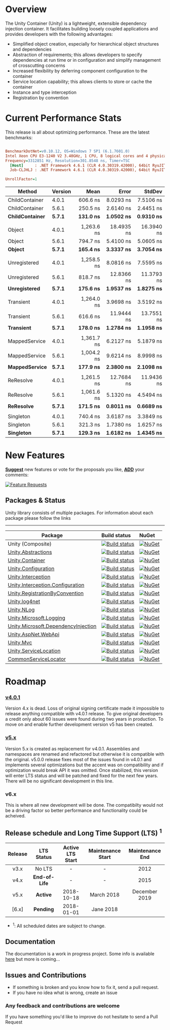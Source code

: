 # Overview

The Unity Container (Unity) is a lightweight, extensible dependency injection container. It facilitates building loosely coupled applications and provides developers with the following advantages:

* Simplified object creation, especially for hierarchical object structures and dependencies
* Abstraction of requirements; this allows developers to specify dependencies at run time or in configuration and simplify management of crosscutting concerns
* Increased flexibility by deferring component configuration to the container
* Service location capability; this allows clients to store or cache the container
* Instance and type interception
* Registration by convention

# Current Performance Stats

This release is all about optimizing performance.  These are the latest benchmarks:

``` ini

BenchmarkDotNet=v0.10.12, OS=Windows 7 SP1 (6.1.7601.0)
Intel Xeon CPU E3-1240 V2 3.40GHz, 1 CPU, 8 logical cores and 4 physical cores
Frequency=3312851 Hz, Resolution=301.8548 ns, Timer=TSC
  [Host]     : .NET Framework 4.6.1 (CLR 4.0.30319.42000), 64bit RyuJIT-v4.6.1076.0
  Job-CLJHLJ : .NET Framework 4.6.1 (CLR 4.0.30319.42000), 64bit RyuJIT-v4.6.1076.0

UnrollFactor=1  

```
|       Method |  Version |       Mean |      Error |     StdDev |
|------------- |--------- |-----------:|-----------:|-----------:|
| ChildContainer | 4.0.1 |   606.6 ns |  8.0293 ns |  7.5106 ns |
| ChildContainer | 5.6.1 |   250.5 ns |  2.6140 ns |  2.4451 ns |
| **ChildContainer** | **5.7.1** |   **131.0 ns** |  **1.0502 ns** | **0.9310 ns** |
|    | | | | |
|       Object | 4.0.1 | 1,263.6 ns | 18.4935 ns | 16.3940 ns |
|       Object | 5.6.1 |   794.7 ns |  5.4100 ns |  5.0605 ns |
|      **Object** | **5.7.1** |   **165.4 ns** |  **3.3337 ns** |  **3.7054 ns** |
|    | | | | |
| Unregistered | 4.0.1 | 1,258.5 ns |  8.0816 ns |  7.5595 ns |
| Unregistered | 5.6.1 |   818.7 ns | 12.8366 ns | 11.3793 ns |
| **Unregistered** | **5.7.1** |   **175.6 ns** |  **1.9537 ns** |  **1.8275 ns** |
|    | | | | |
|    Transient | 4.0.1 | 1,264.0 ns |  3.9698 ns |  3.5192 ns |
|    Transient | 5.6.1 |   616.6 ns | 11.9444 ns | 13.7551 ns |
|    **Transient** | **5.7.1** |   **178.0 ns** |  **1.2784 ns** |  **1.1958 ns** |
|    | | | | |
|  MappedService | 4.0.1 | 1,361.7 ns |  6.2127 ns |  5.1879 ns |
|  MappedService | 5.6.1 | 1,004.2 ns |  9.6214 ns |  8.9998 ns |
|      **MappedService** | **5.7.1** |  **177.9 ns** |  **2.3800 ns** |  **2.1098 ns** |
|    | | | | |
|    ReResolve | 4.0.1 | 1,261.5 ns | 12.7684 ns | 11.9436 ns |
|    ReResolve | 5.6.1 | 1,061.6 ns |  5.1320 ns |  4.5494 ns |
|    **ReResolve** | **5.7.1** |   **171.5 ns** |  **0.8011 ns** |  **0.6689 ns** |
|    | | | | |
|    Singleton | 4.0.1 |   740.4 ns |  3.6187 ns |  3.3849 ns |
|    Singleton | 5.6.1 |   321.3 ns |  1.7380 ns |  1.6257 ns |
|    **Singleton** | **5.7.1** |   **129.3 ns** |  **1.6182 ns** |  **1.4345 ns** |




# New Features
[**Suggest**](https://feathub.com/unitycontainer/unity/features/new) new features or vote for the proposals you like, [**ADD**](https://feathub.com/unitycontainer/unity/features/new) your comments:

[![Feature Requests](http://feathub.com/unitycontainer/unity?format=svg)](http://feathub.com/unitycontainer/unity)


## Packages & Status
Unity library consists of multiple packages. For information about each package please follow the links

---
Package  | Build status | NuGet 
-------- | :------------ | :------------ 
Unity (Composite)    | [![Build status](https://ci.appveyor.com/api/projects/status/nv00dk4lax6oqd00/branch/master?svg=true)](https://ci.appveyor.com/project/IoC-Unity/unity/branch/master)   | [![NuGet](https://img.shields.io/nuget/v/Unity.svg)](https://www.nuget.org/packages/Unity)
[Unity.Abstractions](https://github.com/unitycontainer/abstractions)  | [![Build status](https://ci.appveyor.com/api/projects/status/l3bwjwm7q10nrdus/branch/master?svg=true)](https://ci.appveyor.com/project/IoC-Unity/abstractions/branch/master) | [![NuGet](https://img.shields.io/nuget/v/Unity.Abstractions.svg)](https://www.nuget.org/packages/Unity.Abstractions) 
[Unity.Container](https://github.com/unitycontainer/container)  | [![Build status](https://ci.appveyor.com/api/projects/status/s7s905q6xd6b2503/branch/master?svg=true)](https://ci.appveyor.com/project/IoC-Unity/container/branch/master) | [![NuGet](https://img.shields.io/nuget/v/Unity.Container.svg)](https://www.nuget.org/packages/Unity.Container)
[Unity.Configuration](https://github.com/unitycontainer/configuration)  | [![Build status](https://ci.appveyor.com/api/projects/status/89jo5cuum6839j3b/branch/master?svg=true)](https://ci.appveyor.com/project/IoC-Unity/configuration/branch/master) | [![NuGet](https://img.shields.io/nuget/v/Unity.Configuration.svg)](https://www.nuget.org/packages/Unity.Configuration)
[Unity.Interception](https://github.com/unitycontainer/interception)  | [![Build status](https://ci.appveyor.com/api/projects/status/xb5tbuxxqb381kxc/branch/master?svg=true)](https://ci.appveyor.com/project/IoC-Unity/interception/branch/master) | [![NuGet](https://img.shields.io/nuget/v/Unity.Interception.svg)](https://www.nuget.org/packages/Unity.Interception)
[Unity.Interception.Configuration](https://github.com/unitycontainer/interception-configuration)  | [![Build status](https://ci.appveyor.com/api/projects/status/wh7x0lml55c483st/branch/master?svg=true)](https://ci.appveyor.com/project/IoC-Unity/interception-configuration/branch/master) | [![NuGet](https://img.shields.io/nuget/v/Unity.Interception.Configuration.svg)](https://www.nuget.org/packages/Unity.Interception.Configuration) 
[Unity.RegistrationByConvention](https://github.com/unitycontainer/registration-by-convention)  |  [![Build status](https://ci.appveyor.com/api/projects/status/xv7bkc6v62g4w7n4/branch/master?svg=true)](https://ci.appveyor.com/project/IoC-Unity/registration-by-convention/branch/master) | [![NuGet](https://img.shields.io/nuget/v/Unity.RegistrationByConvention.svg)](https://www.nuget.org/packages/Unity.RegistrationByConvention) 
[Unity.log4net](https://github.com/unitycontainer/log4net)  | [![Build status](https://ci.appveyor.com/api/projects/status/3x9gf21l6qqxo9rn/branch/master?svg=true)](https://ci.appveyor.com/project/IoC-Unity/log4net/branch/master) | [![NuGet](https://img.shields.io/nuget/v/Unity.log4net.svg)](https://www.nuget.org/packages/Unity.log4net)
[Unity.NLog](https://github.com/unitycontainer/NLog)  | [![Build status](https://ci.appveyor.com/api/projects/status/2n3hvvtwugm9fafm/branch/master?svg=true)](https://ci.appveyor.com/project/IoC-Unity/nlog/branch/master) | [![NuGet](https://img.shields.io/nuget/v/Unity.NLog.svg)](https://www.nuget.org/packages/Unity.NLog)
[Unity.Microsoft.Logging](https://github.com/unitycontainer/microsoft-logging)  | [![Build status](https://ci.appveyor.com/api/projects/status/r97hcdjf377ty6kq/branch/master?svg=true)](https://ci.appveyor.com/project/IoC-Unity/microsoft-logging/branch/master) |  [![NuGet](https://img.shields.io/nuget/v/Unity.Microsoft.Logging.svg)](https://www.nuget.org/packages/Unity.Microsoft.Logging)
[Unity.Microsoft.DependencyInjection](https://github.com/unitycontainer/microsoft-dependency-injection)  | [![Build status](https://ci.appveyor.com/api/projects/status/sevk2yb2jokf8ltr/branch/master?svg=true)](https://ci.appveyor.com/project/IoC-Unity/microsoft-dependency-injection/branch/master) | [![NuGet](https://img.shields.io/nuget/v/Unity.Microsoft.DependencyInjection.svg)](https://www.nuget.org/packages/Unity.Microsoft.DependencyInjection)
[Unity.AspNet.WebApi](https://github.com/unitycontainer/aspnet-webapi)  | [![Build status](https://ci.appveyor.com/api/projects/status/rn0ohbxtv6c0q726/branch/master?svg=true)](https://ci.appveyor.com/project/IoC-Unity/aspnet-webapi/branch/master) | [![NuGet](https://img.shields.io/nuget/v/Unity.AspNet.WebApi.svg)](https://www.nuget.org/packages/Unity.AspNet.WebApi)
[Unity.Mvc](https://github.com/unitycontainer/aspnet-mvc)  | [![Build status](https://ci.appveyor.com/api/projects/status/ed670lsbm4sx95f0/branch/master?svg=true)](https://ci.appveyor.com/project/IoC-Unity/aspnet-mvc/branch/master) | [![NuGet](https://img.shields.io/nuget/v/Unity.Mvc.svg)](https://www.nuget.org/packages/Unity.Mvc) 
[Unity.ServiceLocation](https://github.com/unitycontainer/service-location)  | [![Build status](https://ci.appveyor.com/api/projects/status/5q5129q417rg7xe2/branch/master?svg=true)](https://ci.appveyor.com/project/IoC-Unity/service-location/branch/master) | [![NuGet](https://img.shields.io/nuget/v/Unity.ServiceLocation.svg)](https://www.nuget.org/packages/Unity.ServiceLocation) 
[CommonServiceLocator](https://github.com/unitycontainer/commonservicelocator)  | [![Build status](https://ci.appveyor.com/api/projects/status/dax8w8u3d5c6kv0a/branch/master?svg=true)](https://ci.appveyor.com/project/IoC-Unity/commonservicelocator/branch/master) | [![NuGet](https://img.shields.io/nuget/v/commonservicelocator.svg)](https://www.nuget.org/packages/CommonServiceLocator)




# Roadmap

### [v4.0.1](https://github.com/unitycontainer/unity/tree/a370e3cd8c0f9aa5f505e896ef5225f42711d361)

Version 4.x is dead. Loss of original signing certificate made it impossible to release anything compatible with v4.0.1 release. To give original developers a credit only about 60 issues were found during two years in production. To move on and enable further development version v5 has been created.

### [v5.x](https://github.com/unitycontainer/unity/tree/v5.x)

Version 5.x is created as replacement for v4.0.1. Assemblies and namespaces are renamed and refactored but otherwise it is compatible with the original. v5.0.0 release fixes most of the issues found in v4.0.1 and implements several optimizations but the accent was on compatibility and if optimization would break API it was omitted. Once stabilized, this version will enter LTS status and will be patched and fixed for the next few years. There will be no significant development in this line.

### v6.x

This is where all new development will be done. 
The compatibilty would not be a driving factor so better performance and functionality could be acheived. 



## Release schedule and Long Time Support (LTS) <sup>1</sup>

| Release |  LTS Status   | Active LTS Start | Maintenance Start | Maintenance End |
|   :--:  |    :---:      |       :---:      |       :---:       |      :---:      |
|  v3.x   |    No LTS     |         -        |         -         |      2012       |
|  v4.x   |**End-of-Life**|         -        |         -         |      2015       |
|  v5.x   |**Active**     |    2018-10-18    |    March 2018     |  December 2019  |
| [6.x]   |**Pending**    |    2018-01-01    |    Jane 2018   |                 |

* <sup>1</sup>: All scheduled dates are subject to change.




## Documentation

The documentation is a work in progress project. Some info is available [here](https://unitycontainer.github.io) but more is coming...


## Issues and Contributions

- If something is broken and you know how to fix it, send a pull request. 
- If you have no idea what is wrong, create an issue

### Any feedback and contributions are welcome

If you have something you'd like to improve do not hesitate to send a Pull Request

